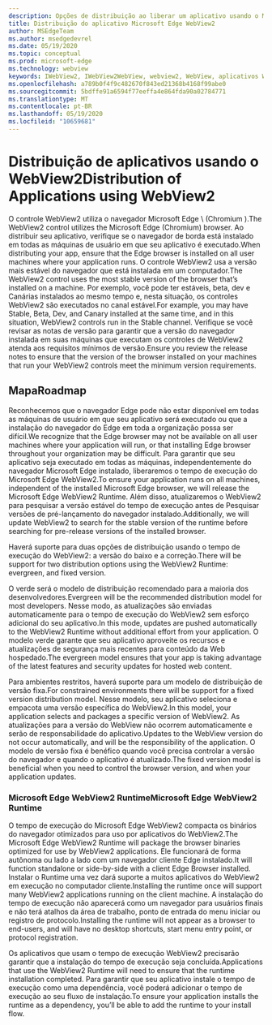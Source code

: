 ```yaml
---
description: Opções de distribuição ao liberar um aplicativo usando o Microsoft Edge WebView2
title: Distribuição do aplicativo Microsoft Edge WebView2
author: MSEdgeTeam
ms.author: msedgedevrel
ms.date: 05/19/2020
ms.topic: conceptual
ms.prod: microsoft-edge
ms.technology: webview
keywords: IWebView2, IWebView2WebView, webview2, WebView, aplicativos WPF, WPF, Edge, ICoreWebView2, ICoreWebView2Host, controle do navegador, HTML Edge
ms.openlocfilehash: a789b0f4f9c482670f843ed21368b4168f99abe0
ms.sourcegitcommit: 5bdffe91a6594f77eeffa4e864fda90a02784771
ms.translationtype: MT
ms.contentlocale: pt-BR
ms.lasthandoff: 05/19/2020
ms.locfileid: "10659681"
---
```

# <span data-ttu-id="bc4b0-104">Distribuição de aplicativos usando o WebView2</span><span class="sxs-lookup"><span data-stu-id="bc4b0-104">Distribution of Applications using WebView2</span></span> 

<span data-ttu-id="bc4b0-105">O controle WebView2 utiliza o navegador Microsoft Edge \ (Chromium \).</span><span class="sxs-lookup"><span data-stu-id="bc4b0-105">The WebView2 control utilizes the Microsoft Edge \(Chromium\) browser.</span></span> <span data-ttu-id="bc4b0-106">Ao distribuir seu aplicativo, verifique se o navegador de borda está instalado em todas as máquinas de usuário em que seu aplicativo é executado.</span><span class="sxs-lookup"><span data-stu-id="bc4b0-106">When distributing your app, ensure that the Edge browser is installed on all user machines where your application runs.</span></span> <span data-ttu-id="bc4b0-107">O controle WebView2 usa a versão mais estável do navegador que está instalada em um computador.</span><span class="sxs-lookup"><span data-stu-id="bc4b0-107">The WebView2 control uses the most stable version of the browser that’s installed on a machine.</span></span> <span data-ttu-id="bc4b0-108">Por exemplo, você pode ter estáveis, beta, dev e Canárias instalados ao mesmo tempo e, nesta situação, os controles WebView2 são executados no canal estável.</span><span class="sxs-lookup"><span data-stu-id="bc4b0-108">For example, you may have Stable, Beta, Dev, and Canary installed at the same time, and in this situation, WebView2 controls run in the Stable channel.</span></span> <span data-ttu-id="bc4b0-109">Verifique se você revisar as notas de versão para garantir que a versão do navegador instalada em suas máquinas que executam os controles de WebView2 atenda aos requisitos mínimos de versão.</span><span class="sxs-lookup"><span data-stu-id="bc4b0-109">Ensure you review the release notes to ensure that the version of the browser installed on your machines that run your WebView2 controls meet the minimum version requirements.</span></span>

## <span data-ttu-id="bc4b0-110">Mapa</span><span class="sxs-lookup"><span data-stu-id="bc4b0-110">Roadmap</span></span>

<span data-ttu-id="bc4b0-111">Reconhecemos que o navegador Edge pode não estar disponível em todas as máquinas de usuário em que seu aplicativo será executado ou que a instalação do navegador do Edge em toda a organização possa ser difícil.</span><span class="sxs-lookup"><span data-stu-id="bc4b0-111">We recognize that the Edge browser may not be available on all user machines where your application will run, or that installing Edge browser throughout your organization may be difficult.</span></span> <span data-ttu-id="bc4b0-112">Para garantir que seu aplicativo seja executado em todas as máquinas, independentemente do navegador Microsoft Edge instalado, liberaremos o tempo de execução do Microsoft Edge WebView2.</span><span class="sxs-lookup"><span data-stu-id="bc4b0-112">To ensure your application runs on all machines, independent of the installed Microsoft Edge browser, we will release the Microsoft Edge WebView2 Runtime.</span></span> <span data-ttu-id="bc4b0-113">Além disso, atualizaremos o WebView2 para pesquisar a versão estável do tempo de execução antes de Pesquisar versões de pré-lançamento do navegador instalado.</span><span class="sxs-lookup"><span data-stu-id="bc4b0-113">Additionally, we will update WebView2 to search for the stable version of the runtime before searching for pre-release versions of the installed browser.</span></span>

<span data-ttu-id="bc4b0-114">Haverá suporte para duas opções de distribuição usando o tempo de execução do WebView2: a versão do baixo e a correção.</span><span class="sxs-lookup"><span data-stu-id="bc4b0-114">There will be support for two distribution options using the WebView2 Runtime: evergreen, and fixed version.</span></span>

<span data-ttu-id="bc4b0-115">O verde será o modelo de distribuição recomendado para a maioria dos desenvolvedores.</span><span class="sxs-lookup"><span data-stu-id="bc4b0-115">Evergreen will be the recommended distribution model for most developers.</span></span> <span data-ttu-id="bc4b0-116">Nesse modo, as atualizações são enviadas automaticamente para o tempo de execução do WebView2 sem esforço adicional do seu aplicativo.</span><span class="sxs-lookup"><span data-stu-id="bc4b0-116">In this mode, updates are pushed automatically to the WebView2 Runtime without additional effort from your application.</span></span> <span data-ttu-id="bc4b0-117">O modelo verde garante que seu aplicativo aproveite os recursos e atualizações de segurança mais recentes para conteúdo da Web hospedado.</span><span class="sxs-lookup"><span data-stu-id="bc4b0-117">The evergreen model ensures that your app is taking advantage of the latest features and security updates for hosted web content.</span></span>

<span data-ttu-id="bc4b0-118">Para ambientes restritos, haverá suporte para um modelo de distribuição de versão fixa.</span><span class="sxs-lookup"><span data-stu-id="bc4b0-118">For constrained environments there will be support for a fixed version distribution model.</span></span> <span data-ttu-id="bc4b0-119">Nesse modelo, seu aplicativo seleciona e empacota uma versão específica do WebView2.</span><span class="sxs-lookup"><span data-stu-id="bc4b0-119">In this model, your application selects and packages a specific version of WebView2.</span></span> <span data-ttu-id="bc4b0-120">As atualizações para a versão do WebView não ocorrem automaticamente e serão de responsabilidade do aplicativo.</span><span class="sxs-lookup"><span data-stu-id="bc4b0-120">Updates to the WebView version do not occur automatically, and will be the responsibility of the application.</span></span> <span data-ttu-id="bc4b0-121">O modelo de versão fixa é benéfico quando você precisa controlar a versão do navegador e quando o aplicativo é atualizado.</span><span class="sxs-lookup"><span data-stu-id="bc4b0-121">The fixed version model is beneficial when you need to control the browser version, and when your application updates.</span></span> 

### <span data-ttu-id="bc4b0-122">Microsoft Edge WebView2 Runtime</span><span class="sxs-lookup"><span data-stu-id="bc4b0-122">Microsoft Edge WebView2 Runtime</span></span>

<span data-ttu-id="bc4b0-123">O tempo de execução do Microsoft Edge WebView2 compacta os binários do navegador otimizados para uso por aplicativos do WebView2.</span><span class="sxs-lookup"><span data-stu-id="bc4b0-123">The Microsoft Edge WebView2 Runtime will package the browser binaries optimized for use by WebView2 applications.</span></span> <span data-ttu-id="bc4b0-124">Ele funcionará de forma autônoma ou lado a lado com um navegador cliente Edge instalado.</span><span class="sxs-lookup"><span data-stu-id="bc4b0-124">It will function standalone or side-by-side with a client Edge Browser installed.</span></span> <span data-ttu-id="bc4b0-125">Instalar o Runtime uma vez dará suporte a muitos aplicativos do WebView2 em execução no computador cliente.</span><span class="sxs-lookup"><span data-stu-id="bc4b0-125">Installing the runtime once will support many WebView2 applications running on the client machine.</span></span> <span data-ttu-id="bc4b0-126">A instalação do tempo de execução não aparecerá como um navegador para usuários finais e não terá atalhos da área de trabalho, ponto de entrada do menu iniciar ou registro de protocolo.</span><span class="sxs-lookup"><span data-stu-id="bc4b0-126">Installing the runtime will not appear as a browser to end-users, and will have no desktop shortcuts, start menu entry point, or protocol registration.</span></span>

<span data-ttu-id="bc4b0-127">Os aplicativos que usam o tempo de execução WebView2 precisarão garantir que a instalação do tempo de execução seja concluída.</span><span class="sxs-lookup"><span data-stu-id="bc4b0-127">Applications that use the WebView2 Runtime will need to ensure that the runtime installation completed.</span></span> <span data-ttu-id="bc4b0-128">Para garantir que seu aplicativo instale o tempo de execução como uma dependência, você poderá adicionar o tempo de execução ao seu fluxo de instalação.</span><span class="sxs-lookup"><span data-stu-id="bc4b0-128">To ensure your application installs the runtime as a dependency, you’ll be able to add the runtime to your install flow.</span></span> 
